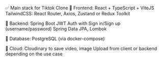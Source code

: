 ✅ Main stack for Tiktok Clone
🔹 Frontend:
React + TypeScript + ViteJS
TailwindCSS:
React Router, Axios, Zustand or Redux Toolkit

🔹 Backend:
Spring Boot
JWT Auth with Sign in/Sign up (username/password)
Spring Data JPA, Lombok

🔹 Database:
PostgreSQL (via docker-compose)

🔹 Cloud:
Cloudinary to save video, image
Upload from client or backend depending on the use case
